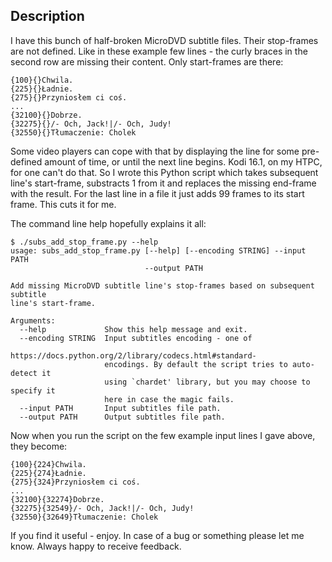 ## Description

I have this bunch of half-broken MicroDVD subtitle files. Their stop-frames are not defined. Like in these example few lines - the curly braces in the second row are missing their content. Only start-frames are there:
 
```
{100}{}Chwila.
{225}{}Ładnie.
{275}{}Przyniosłem ci coś.
...
{32100}{}Dobrze.
{32275}{}/- Och, Jack!|/- Och, Judy!
{32550}{}Tłumaczenie: Cholek
```

Some video players can cope with that by displaying the line for some pre-defined amount of time, or until the next line begins. Kodi 16.1, on my HTPC, for one can't do that. So I wrote this Python script which takes subsequent line's start-frame, substracts 1 from it and replaces the missing end-frame with the result. For the last line in a file it just adds 99 frames to its start frame. This cuts it for me.

The command line help hopefully explains it all:
 
```
$ ./subs_add_stop_frame.py --help
usage: subs_add_stop_frame.py [--help] [--encoding STRING] --input PATH
                              --output PATH

Add missing MicroDVD subtitle line's stop-frames based on subsequent subtitle
line's start-frame.

Arguments:
  --help             Show this help message and exit.
  --encoding STRING  Input subtitles encoding - one of
                     https://docs.python.org/2/library/codecs.html#standard-
                     encodings. By default the script tries to auto-detect it
                     using `chardet' library, but you may choose to specify it
                     here in case the magic fails.
  --input PATH       Input subtitles file path.
  --output PATH      Output subtitles file path.
```

Now when you run the script on the few example input lines I gave above, they become:
 
```
{100}{224}Chwila.
{225}{274}Ładnie.
{275}{324}Przyniosłem ci coś.
...
{32100}{32274}Dobrze.
{32275}{32549}/- Och, Jack!|/- Och, Judy!
{32550}{32649}Tłumaczenie: Cholek
```

If you find it useful - enjoy. In case of a bug or something please let me know. Always happy to receive feedback.


